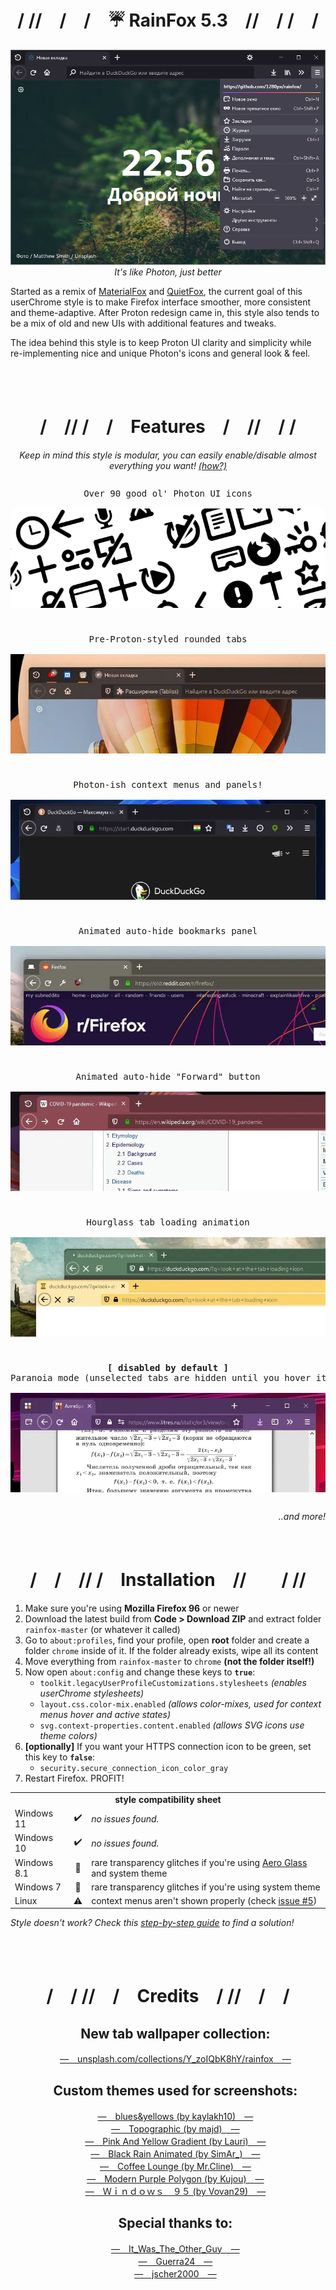 <h1 align=center>/ //　/　/　☔ RainFox 5.3<!--<sup>β</sup>-->　//　/ /　/</h1>
<p align=center><img src=".readme-img/header.png"></img>
<br><i>It's like Photon, just better</i></p>

Started as a remix of <a href="https://github.com/muckSponge/MaterialFox">MaterialFox</a> and <a href="https://github.com/coekuss/quietfox">QuietFox</a>, the current goal of this userChrome style is to make Firefox interface smoother, more consistent and theme-adaptive. After Proton redesign came in, this style also tends to be a mix of old and new UIs with additional features and tweaks.<br>

The idea behind this style is to keep Proton UI clarity and simplicity while re-implementing nice and unique Photon's icons and general look & feel.

<br><br>

<h1 align=center>/　// /　/　Features　/　//　/ /</h1>
<p align=center><i>Keep in mind this style is modular, you can easily enable/disable almost everything you want! <a href="../../issues/8#issuecomment-1019283911">(how?)</a></i>
<pre><p align=center>Over 90 good ol' Photon UI icons<br>
<img src=".readme-img/feat0.png" align=center></img></p></pre>
<pre><p align=center>Pre-Proton-styled rounded tabs<br>
<img src=".readme-img/feat1.webp" align=center></img></p></pre>
<pre><p align=center>Photon-ish context menus and panels!<br>
<img src=".readme-img/feat2.webp" align=center></img></p></pre>
<pre><p align=center>Animated auto-hide bookmarks panel<br>
<img src=".readme-img/feat3.webp" align=center></img></p></pre>
<pre><p align=center>Animated auto-hide "Forward" button<br>
<img src=".readme-img/feat4.webp" align=center></img></p></pre>
<pre><p align=center>Hourglass tab loading animation<br>
<img src=".readme-img/feat5.webp" align=center></img></p></pre>
<pre><p align=center><b>[ disabled by default ]</b><br>Paranoia mode (unselected tabs are hidden until you hover it)<br>
<img src=".readme-img/feat6.webp" align=center></img></p></pre>
<p align=right><i>..and more!　　　　</i></p>

<br>

<h1 align=center>/　/　// /　Installation　//　　/ //</h1><ol>
	<li>Make sure you're using <b>Mozilla Firefox 96</b> or newer
	<li>Download the latest build from <b>Code > Download ZIP</b> and extract folder <code>rainfox-master</code> (or whatever it called)
	<li>Go to <code>about:profiles</code>, find your profile, open <b>root</b> folder and create a folder <code>chrome</code> inside of it. If the folder already exists, wipe all its content
	<li>Move everything from <code>rainfox-master</code> to <code>chrome</code> <b>(not the folder itself!)</b>
	<li>Now open <code>about:config</code> and change these keys to <code><b>true</b></code>:<ul>
		<li><code>toolkit.legacyUserProfileCustomizations.stylesheets</code> <i>(enables userChrome stylesheets)</i>
		<li><code>layout.css.color-mix.enabled</code> <i>(allows color-mixes, used for context menus hover and active states)</i>
		<li><code>svg.context-properties.content.enabled</code> <i>(allows SVG icons use theme colors)</i></ul>
 <li><b>[optionally]</b> If you want your HTTPS connection icon to be green, set this key to <code><b>false</b></code>:<ul>
		 <li><code>security.secure_connection_icon_color_gray</code></ul>
	<li>Restart Firefox. PROFIT!</ol>

<table>
	<tbody>
		<tr>
			<td colspan=3 align=center><b>style compatibility sheet</b></td>
		</tr><tr>
			<td>Windows 11</td><td align=center>✔️</td>
			<td><i>no issues found.</i></td>
		</tr><tr>
			<td>Windows 10</td><td align=center>✔️</td>
			<td><i>no issues found.</i></td>
		</tr><tr>
			<td>Windows 8.1</td><td align=center>🔘</td>
			<td>rare transparency glitches if you're using <a href="https://www.glass8.eu/">Aero Glass</a> and system theme</td>
		</tr><tr>
			<td>Windows 7</td><td align=center>🔘</td>
			<td>rare transparency glitches if you're using system theme</td>
		</tr><tr>
			<td>Linux</td><td align=center>⚠️</td>
			<td>context menus aren't shown properly (check <a href="../../issues5">issue #5</a>)</td>
		</tr><tr>
	</tbody>
</table>

<i>Style doesn't work? Check this <a href="README-IF-STYLE-DOESNT-WORK.md">step-by-step guide</a> to find a solution!</i>

<br><br>

<h1 align=center>/　/ //　/　Credits　/ //　/　/</h1><ol>
<h2 align=center>New tab wallpaper collection:</h3><p align=center>
<a href="https://unsplash.com/collections/Y_zoIQbK8hY/rainfox" target=_blank>—　unsplash.com/collections/Y_zoIQbK8hY/rainfox　—</a><br>
</p>

<h2 align=center>Custom themes used for screenshots:</h3><p align=center>
<a href="https://addons.mozilla.org/ru/firefox/addon/blues-yellows/" target=_blank>—　blues&yellows (by kaylakh10)　—</a><br>
<a href="https://addons.mozilla.org/ru/firefox/addon/topographic/" target=_blank>—　Topographic (by majd)　—</a><br>
<a href="https://addons.mozilla.org/ru/firefox/addon/pay-gradient/" target=_blank>—　Pink And Yellow Gradient (by Lauri)　—</a><br>
<a href="https://addons.mozilla.org/ru/firefox/addon/black-rain-animated/" target=_blank>—　Black Rain Animated (by SimAr_)　—</a><br>
<a href="https://addons.mozilla.org/ru/firefox/addon/coffee-lounge-by-mr-cline/" target=_blank>—　Coffee Lounge (by Mr.Cline)　—</a><br>
<a href="https://addons.mozilla.org/ru/firefox/addon/modern-purple-polygon/" target=_blank>—　Modern Purple Polygon (by Kujou)　—</a><br>
<a href="https://addons.mozilla.org/ru/firefox/addon/windows95aesthetic/" target=_blank>—　Ｗｉｎｄｏｗｓ　９５ (by Vovan29)　—</a><br>
</p>

<h2 align=center>Special thanks to:</h3><p align=center>
<a href="https://www.reddit.com/user/It_Was_The_Other_Guy/" target=_blank>—　It_Was_The_Other_Guy　—</a><br>
<a href="https://www.reddit.com/user/Guerra24/" target=_blank>—　Guerra24　—</a><br>
<a href="https://www.reddit.com/user/jscher2000/" target=_blank>—　jscher2000　—</a><br>
</p>
